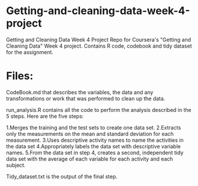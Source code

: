 # Getting-and-cleaning-data-week-4-project

Getting and Cleaning Data Week 4 Project
Repo for Coursera's "Getting and Cleaning Data" Week 4 project. Contains R code, codebook and tidy dataset for the assignment.

# Files:

CodeBook.md that describes the variables, the data and any transformations or work that was performed to clean up the data.

run_analysis.R contains all the code to perform the analysis described in the 5 steps. Here are the five steps:

1.Merges the training and the test sets to create one data set.
2.Extracts only the measurements on the mean and standard deviation for each measurement.
3.Uses descriptive activity names to name the activities in the data set
4.Appropriately labels the data set with descriptive variable names.
5.From the data set in step 4, creates a second, independent tidy data set with the average of each variable for each activity and each subject.

Tidy_dataset.txt is the output of the final step.
